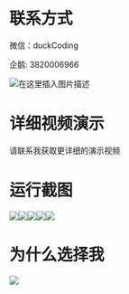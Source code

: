 # 联系方式

微信：duckCoding

企鹅: 3820006966

![在这里插入图片描述](http://upload.cxycsx.vip/91ab4bcb4f2c4c6db86365bb6d6e9c62.jpeg)

# 详细视频演示

请联系我获取更详细的演示视频

# 运行截图

![](http://www.bysj52.com/uploadfile/ueditor/image/202306/%E6%AF%95%E8%AE%BEweixin257%E5%9F%BA%E4%BA%8E%E5%A4%A7%E5%AD%A6%E7%94%9F%E7%A4%BE%E5%9B%A2%E6%B4%BB%E5%8A%A8%E7%AE%A1%E7%90%86%E7%9A%84%E5%BE%AE%E4%BF%A1%E5%B0%8F%E7%A8%8B%E5%BA%8F%E7%9A%84ssm%E6%AF%95%E4%B8%9A%E8%AE%BE%E8%AE%A1/5.png)![](http://www.bysj52.com/uploadfile/ueditor/image/202306/%E6%AF%95%E8%AE%BEweixin257%E5%9F%BA%E4%BA%8E%E5%A4%A7%E5%AD%A6%E7%94%9F%E7%A4%BE%E5%9B%A2%E6%B4%BB%E5%8A%A8%E7%AE%A1%E7%90%86%E7%9A%84%E5%BE%AE%E4%BF%A1%E5%B0%8F%E7%A8%8B%E5%BA%8F%E7%9A%84ssm%E6%AF%95%E4%B8%9A%E8%AE%BE%E8%AE%A1/2.png)![](http://www.bysj52.com/uploadfile/ueditor/image/202306/%E6%AF%95%E8%AE%BEweixin257%E5%9F%BA%E4%BA%8E%E5%A4%A7%E5%AD%A6%E7%94%9F%E7%A4%BE%E5%9B%A2%E6%B4%BB%E5%8A%A8%E7%AE%A1%E7%90%86%E7%9A%84%E5%BE%AE%E4%BF%A1%E5%B0%8F%E7%A8%8B%E5%BA%8F%E7%9A%84ssm%E6%AF%95%E4%B8%9A%E8%AE%BE%E8%AE%A1/3.png)![](http://www.bysj52.com/uploadfile/ueditor/image/202306/%E6%AF%95%E8%AE%BEweixin257%E5%9F%BA%E4%BA%8E%E5%A4%A7%E5%AD%A6%E7%94%9F%E7%A4%BE%E5%9B%A2%E6%B4%BB%E5%8A%A8%E7%AE%A1%E7%90%86%E7%9A%84%E5%BE%AE%E4%BF%A1%E5%B0%8F%E7%A8%8B%E5%BA%8F%E7%9A%84ssm%E6%AF%95%E4%B8%9A%E8%AE%BE%E8%AE%A1/4.png)![](http://www.bysj52.com/uploadfile/ueditor/image/202306/%E6%AF%95%E8%AE%BEweixin257%E5%9F%BA%E4%BA%8E%E5%A4%A7%E5%AD%A6%E7%94%9F%E7%A4%BE%E5%9B%A2%E6%B4%BB%E5%8A%A8%E7%AE%A1%E7%90%86%E7%9A%84%E5%BE%AE%E4%BF%A1%E5%B0%8F%E7%A8%8B%E5%BA%8F%E7%9A%84ssm%E6%AF%95%E4%B8%9A%E8%AE%BE%E8%AE%A1/1.png)

# 为什么选择我

![](http://upload.cxycsx.vip/%E7%A8%8B%E5%BA%8F%E8%AE%BE%E8%AE%A1.png)


